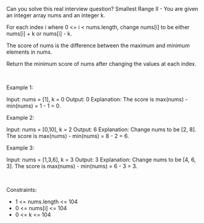 Can you solve this real interview question? Smallest Range II - You are given an integer array nums and an integer k.

For each index i where 0 <= i < nums.length, change nums[i] to be either nums[i] + k or nums[i] - k.

The score of nums is the difference between the maximum and minimum elements in nums.

Return the minimum score of nums after changing the values at each index.

 

Example 1:


Input: nums = [1], k = 0
Output: 0
Explanation: The score is max(nums) - min(nums) = 1 - 1 = 0.


Example 2:


Input: nums = [0,10], k = 2
Output: 6
Explanation: Change nums to be [2, 8]. The score is max(nums) - min(nums) = 8 - 2 = 6.


Example 3:


Input: nums = [1,3,6], k = 3
Output: 3
Explanation: Change nums to be [4, 6, 3]. The score is max(nums) - min(nums) = 6 - 3 = 3.


 

Constraints:

 * 1 <= nums.length <= 104
 * 0 <= nums[i] <= 104
 * 0 <= k <= 104